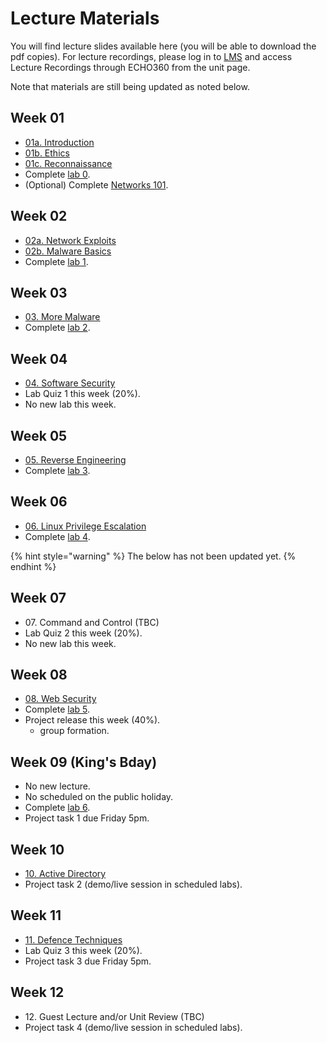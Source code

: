 # Lecture Materials

You will find lecture slides available here (you will be able to download the pdf copies). For lecture recordings, please log in to [LMS](https://lms.uwa.edu.au/) and access Lecture Recordings through ECHO360 from the unit page.

Note that materials are still being updated as noted below.

## Week 01

* [01a. Introduction](https://github.com/uwacyber/cits3006/raw/2023S2/cits3006-lectures/00.Introduction.pdf)
* [01b. Ethics](https://github.com/uwacyber/cits3006/raw/2023S2/cits3006-lectures/01.Ethics.pdf)
* [01c. Reconnaissance](https://github.com/uwacyber/cits3006/raw/2023S2/cits3006-lectures/02.Reconnaissance\_vertical.pdf)
* Complete [lab 0](../cits3006-labs/lab-0-setup-and-linux.md).
* (Optional) Complete [Networks 101](../cits3006-labs/network-101.md).

## Week 02

* [02a. Network Exploits](https://github.com/uwacyber/cits3006/raw/2023S2/cits3006-lectures/03.Network\_Exploits\_vertical.pdf)
* [02b. Malware Basics](https://github.com/uwacyber/cits3006/raw/2023S2/cits3006-lectures/04.Malware\_Basics\_vertical.pdf)
* Complete [lab 1](../cits3006-labs/lab-1-network-security.md).

## Week 03

* [03. More Malware](https://github.com/uwacyber/cits3006/raw/2023S2/cits3006-lectures/05.More\_malware\_vertical.pdf)
* Complete [lab 2](../cits3006-labs/lab-2-malware.md).

## Week 04

* [04. Software Security](https://github.com/uwacyber/cits3006/raw/2023S2/cits3006-lectures/06.Software\_security\_vertical.pdf)
* Lab Quiz 1 this week (20%).
* No new lab this week.

## Week 05

* [05. Reverse Engineering](https://github.com/uwacyber/cits3006/raw/2023S2/cits3006-lectures/07.Reverse\_engineering\_vertical.pdf)
* Complete [lab 3](../cits3006-labs/lab-3-reverse-engineering.md).

## Week 06

* [06. Linux Privilege Escalation](https://github.com/uwacyber/cits3006/raw/2023S2/cits3006-lectures/08.Local\_Privilege\_Escalation\_Linux.pdf)
* Complete [lab 4](../cits3006-labs/lab-4-privilege-escalation.md).

{% hint style="warning" %}
The below has not been updated yet.
{% endhint %}

## Week 07

* 07\. Command and Control (TBC)
* Lab Quiz 2 this week (20%).
* No new lab this week.

## Week 08

* [08. Web Security](https://github.com/uwacyber/cits3006/raw/2023S2/cits3006-lectures/09.Web\_Security.pdf)
* Complete [lab 5](../cits3006-labs/lab-5-web-security.md).
* Project release this week (40%).
  * group formation.

## Week 09 (King's Bday)

* No new lecture.
* No scheduled on the public holiday.
* Complete [lab 6](../cits3006-labs/lab-6-active-directory.md).
* Project task 1 due Friday 5pm.

## Week 10

* [10. Active Directory](https://github.com/uwacyber/cits3006/raw/2023S2/cits3006-lectures/0C.Active\_Directory.pdf)
* Project task 2 (demo/live session in scheduled labs).

## Week 11

* [11. Defence Techniques](https://github.com/uwacyber/cits3006/raw/2023S2/cits3006-lectures/0B.Defence\_Techniques.pdf)
* Lab Quiz 3 this week (20%).
* Project task 3 due Friday 5pm.

## Week 12

* 12\. Guest Lecture and/or Unit Review (TBC)
* Project task 4 (demo/live session in scheduled labs).
